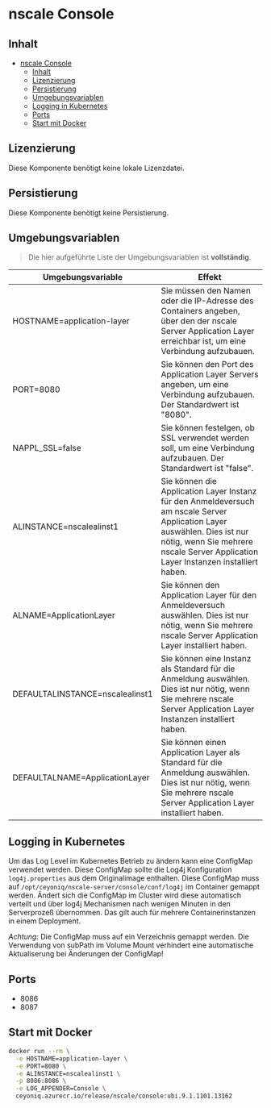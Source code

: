 # nscale Console

## Inhalt

- [nscale Console](#nscale-console)
  - [Inhalt](#inhalt)
  - [Lizenzierung](#lizenzierung)
  - [Persistierung](#persistierung)
  - [Umgebungsvariablen](#umgebungsvariablen)
  - [Logging in Kubernetes](#logging-in-kubernetes)
  - [Ports](#ports)
  - [Start mit Docker](#start-mit-docker)

## Lizenzierung

Diese Komponente benötigt keine lokale Lizenzdatei.

## Persistierung

Diese Komponente benötigt keine Persistierung.

## Umgebungsvariablen

>Die hier aufgeführte Liste der Umgebungsvariablen ist **vollständig**.

|Umgebungsvariable | Effekt |
|---|---|
|HOSTNAME=application-layer |Sie müssen den Namen oder die IP-Adresse des Containers angeben, über den der nscale Server Application Layer erreichbar ist, um eine Verbindung aufzubauen.|
|PORT=8080 | Sie können den Port des Application Layer Servers angeben, um eine Verbindung aufzubauen. Der Standardwert ist "8080".|
|NAPPL_SSL=false | Sie können festelgen, ob SSL verwendet werden soll, um eine Verbindung aufzubauen. Der Standardwert ist "false". |
|ALINSTANCE=nscalealinst1 |Sie können die Application Layer Instanz für den Anmeldeversuch am nscale Server Application Layer auswählen. Dies ist nur nötig, wenn Sie mehrere nscale Server Application Layer Instanzen installiert haben.|
|ALNAME=ApplicationLayer |Sie können den Application Layer für den Anmeldeversuch auswählen. Dies ist nur nötig, wenn Sie mehrere nscale Server Application Layer installiert haben.|
|DEFAULTALINSTANCE=nscalealinst1 |Sie können eine Instanz als Standard für die Anmeldung auswählen. Dies ist nur nötig, wenn Sie mehrere nscale Server Application Layer Instanzen installiert haben.|
|DEFAULTALNAME=ApplicationLayer|Sie können einen Application Layer als Standard für die Anmeldung auswählen. Dies ist nur nötig, wenn Sie mehrere nscale Server Application Layer installiert haben.|

## Logging in Kubernetes

Um das Log Level im Kubernetes Betrieb zu ändern kann eine ConfigMap verwendet werden. Diese ConfigMap sollte die Log4j 
Konfiguration ```log4j.properties``` aus dem Originalimage enthalten. 
Diese ConfigMap muss auf ```/opt/ceyoniq/nscale-server/console/conf/log4j``` im Container gemappt werden.
Ändert sich die ConfigMap im Cluster wird diese automatisch verteilt und über log4j Mechanismen nach wenigen Minuten in den
Serverprozeß übernommen. Das gilt auch für mehrere Containerinstanzen in einem Deployment.

*Achtung:* Die ConfigMap muss auf ein Verzeichnis gemappt werden. Die Verwendung von subPath im Volume Mount verhindert eine automatische Aktualiserung bei Änderungen der ConfigMap!

## Ports

- 8086
- 8087

## Start mit Docker

```bash
docker run --rm \
  -e HOSTNAME=application-layer \
  -e PORT=8080 \
  -e ALINSTANCE=nscalealinst1 \
  -p 8086:8086 \
  -e LOG_APPENDER=Console \
  ceyoniq.azurecr.io/release/nscale/console:ubi.9.1.1101.13162
```
